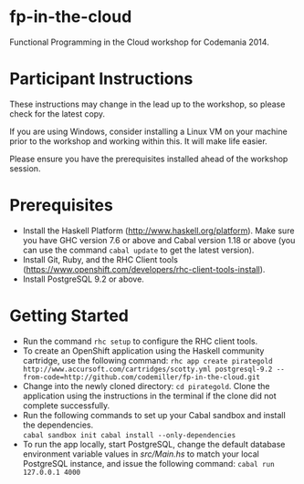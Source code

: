 fp-in-the-cloud
===============

Functional Programming in the Cloud workshop for Codemania 2014.

Participant Instructions
===============

These instructions may change in the lead up to the workshop, so please check for the latest copy.

If you are using Windows, consider installing a Linux VM on your machine prior to the workshop and working within this. It will make life easier. 

Please ensure you have the prerequisites installed ahead of the workshop session.

# Prerequisites 

* Install the Haskell Platform (http://www.haskell.org/platform). Make sure you have GHC version 7.6 or above and Cabal version 1.18 or above (you can use the command `cabal update` to get the latest version).
* Install Git, Ruby, and the RHC Client tools (https://www.openshift.com/developers/rhc-client-tools-install).
* Install PostgreSQL 9.2 or above.

# Getting Started

* Run the command `rhc setup` to configure the RHC client tools.
* To create an OpenShift application using the Haskell community cartridge, use the following command: `rhc app create pirategold http://www.accursoft.com/cartridges/scotty.yml postgresql-9.2 --from-code=http://github.com/codemiller/fp-in-the-cloud.git`
* Change into the newly cloned directory: `cd pirategold`. Clone the application using the instructions in the terminal if the clone did not complete successfully. 
* Run the following commands to set up your Cabal sandbox and install the dependencies.  
    `cabal sandbox init
    cabal install --only-dependencies`
* To run the app locally, start PostgreSQL, change the default database environment variable values in _src/Main.hs_ to match your local PostgreSQL instance, and issue the following command: `cabal run 127.0.0.1 4000`

